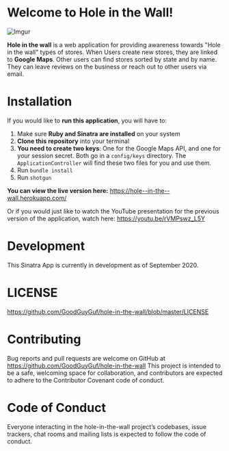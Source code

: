 # Welcome to Hole in the Wall!

![Imgur](https://i.imgur.com/wcyvm15.jpg)

**Hole in the wall** is a web application for providing awareness towards "Hole in the wall" types of stores. When Users create
new stores, they are linked to **Google Maps**. Other users can find stores sorted by state and by name. They can leave reviews
on the business or reach out to other users via email.

# Installation
If you would like to **run this application**, you will have to:

1. Make sure **Ruby and Sinatra are installed** on your system
2. **Clone this repository** into your terminal
3. **You need to create two keys**: One for the Google Maps API, and one for your session secret. Both go in a `config/keys` directory. The `ApplicationController` will find these two files for you and use them.
4. Run `bundle install`
5. Run `shotgun`

**You can view the live version here:** https://hole--in-the--wall.herokuapp.com/

Or if you would just like to watch the YouTube presentation for the previous version of the application, watch here: https://youtu.be/rVMPswz_L5Y

# Development
This Sinatra App is currently in development as of September 2020.

# LICENSE
https://github.com/GoodGuyGuf/hole-in-the-wall/blob/master/LICENSE

# Contributing
Bug reports and pull requests are welcome on GitHub at https://github.com/GoodGuyGuf/hole-in-the-wall This project is intended to be a safe, welcoming space for collaboration, and contributors are expected to adhere to the Contributor Covenant code of conduct.

# Code of Conduct
Everyone interacting in the hole-in-the-wall project’s codebases, issue trackers, chat rooms and mailing lists is expected to follow the code of conduct.
